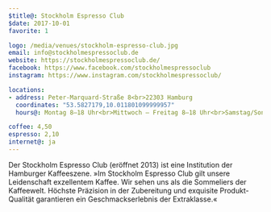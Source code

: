 ```yaml
---
$title@: Stockholm Espresso Club
$date: 2017-10-01
favorite: 1

logo: /media/venues/stockholm-espresso-club.jpg
email: info@stockholmespressoclub.de
website: https://stockholmespressoclub.de/
facebook: https://www.facebook.com/stockholmespressoclub
instagram: https://www.instagram.com/stockholmespressoclub/

locations:
- address: Peter-Marquard-Straße 8<br>22303 Hamburg
  coordinates: "53.5827179,10.011801099999957"
  hours@: Montag 8–18 Uhr<br>Mittwoch – Freitag 8–18 Uhr<br>Samstag/Sonntag 10–18 Uhr

coffee: 4,50
espresso: 2,10
internet@: ja
---
```


Der Stockholm Espresso Club (eröffnet 2013) ist eine Institution der Hamburger Kaffeeszene. »Im Stockholm Espresso Club gilt unsere Leidenschaft exzellentem Kaffee. Wir sehen uns als die Sommeliers der Kaffeewelt. Höchste Präzision in der Zubereitung und exquisite Produkt-Qualität garantieren ein Geschmackserlebnis der Extraklasse.«